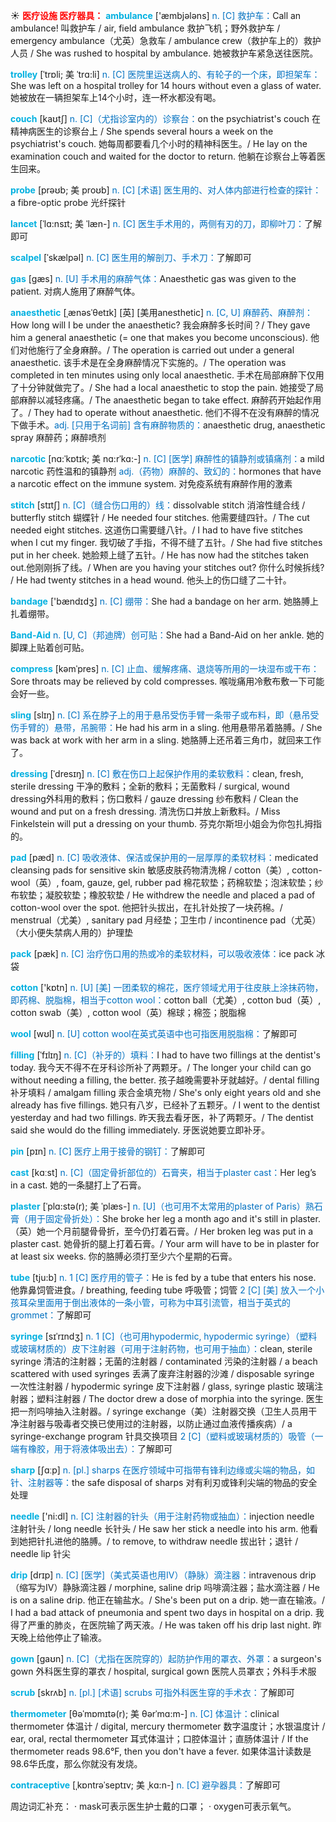 ☀ <font color="red">**医疗设施 医疗器具：**</font>
<font color="sky blue">**ambulance**</font> ['æmbjələns] 
<font color="#0070c0">n. [C] 救护车：</font>Call an ambulance! 叫救护车 / air, field ambulance 救护飞机；野外救护车 / emergency ambulance（尤英）急救车 / ambulance crew（救护车上的）救护人员 / She was rushed to hospital by ambulance. 她被救护车紧急送往医院。
           
<font color="sky blue">**trolley**</font> [ˈtrɒli; 美 ˈtrɑ:li]
<font color="#0070c0">n. [C] 医院里运送病人的、有轮子的一个床，即担架车：</font>She was left on a hospital trolley for 14 hours without even a glass of water. 她被放在一辆担架车上14个小时，连一杯水都没有喝。

<font color="sky blue">**couch**</font> [kaʊtʃ]
<font color="#0070c0">n. [C]（尤指诊室内的）诊察台：</font>on the psychiatrist's couch 在精神病医生的诊察台上 / She spends several hours a week on the psychiatrist's couch. 她每周都要看几个小时的精神科医生。/ He lay on the examination couch and waited for the doctor to return. 他躺在诊察台上等着医生回来。
           
<font color="sky blue">**probe**</font> [prəʊb; 美 proʊb]
<font color="#0070c0">n. [C] [术语] 医生用的、对人体内部进行检查的探针：</font>a fibre-optic probe 光纤探针
           
<font color="sky blue">**lancet**</font> [ˈlɑ:nsɪt; 美 ˈlæn-]
<font color="#0070c0">n. [C] 医生手术用的，两侧有刃的刀，即柳叶刀：</font>了解即可

<font color="sky blue">**scalpel**</font> [ˈskælpəl]
<font color="#0070c0">n. [C] 医生用的解剖刀、手术刀：</font>了解即可

<font color="sky blue">**gas**</font> [ɡæs] 
<font color="#0070c0">n. [U] 手术用的麻醉气体：</font>Anaesthetic gas was given to the patient. 对病人施用了麻醉气体。
           
<font color="sky blue">**anaesthetic**</font> [ˌænəsˈθetɪk]
[英] [美用anesthetic] <font color="#0070c0">n. [C, U] 麻醉药、麻醉剂：</font>How long will I be under the anaesthetic? 我会麻醉多长时间？/ They gave him a general anaesthetic (= one that makes you become unconscious). 他们对他施行了全身麻醉。/ The operation is carried out under a general anaesthetic. 该手术是在全身麻醉情况下实施的。/ The operation was completed in ten minutes using only local anaesthetic. 手术在局部麻醉下仅用了十分钟就做完了。/ She had a local anaesthetic to stop the pain. 她接受了局部麻醉以减轻疼痛。/ The anaesthetic began to take effect. 麻醉药开始起作用了。/ They had to operate without anaesthetic. 他们不得不在没有麻醉的情况下做手术。<font color="#0070c0">adj. [只用于名词前] 含有麻醉物质的：</font>anaesthetic drug, anaesthetic spray 麻醉药；麻醉喷剂
           
<font color="sky blue">**narcotic**</font> [nɑ:ˈkɒtɪk; 美 nɑ:rˈkɑ:-]
<font color="#0070c0">n. [C] [医学] 麻醉性的镇静剂或镇痛剂：</font>a mild narcotic 药性温和的镇静剂 <font color="#0070c0">adj.（药物）麻醉的、致幻的：</font>hormones that have a narcotic effect on the immune system. 对免疫系统有麻醉作用的激素
           
<font color="sky blue">**stitch**</font> [stɪtʃ]
<font color="#0070c0">n. [C]（缝合伤口用的）线：</font>dissolvable stitch 消溶性缝合线 / butterfly stitch 蝴蝶针 / He needed four stitches. 他需要缝四针。/ The cut needed eight stitches. 这道伤口需要缝八针。/ I had to have five stitches when I cut my finger. 我切破了手指，不得不缝了五针。/ She had five stitches put in her cheek. 她脸颊上缝了五针。/ He has now had the stitches taken out.他刚刚拆了线。/ When are you having your stitches out? 你什么时候拆线? / He had twenty stitches in a head wound. 他头上的伤口缝了二十针。

<font color="sky blue">**bandage**</font> ['bændɪdӡ] 
<font color="#0070c0">n. [C] 绷带：</font>She had a bandage on her arm. 她胳膊上扎着绷带。
          
<font color="sky blue">**Band-Aid**</font>
<font color="#0070c0">n. [U, C]（邦迪牌）创可贴：</font>She had a Band-Aid on her ankle. 她的脚踝上贴着创可贴。

<font color="sky blue">**compress**</font> [kəmˈpres]
<font color="#0070c0">n. [C] 止血、缓解疼痛、退烧等所用的一块湿布或干布：</font>Sore throats may be relieved by cold compresses. 喉咙痛用冷敷布敷一下可能会好一些。           

<font color="sky blue">**sling**</font> [slɪŋ]
<font color="#0070c0">n. [C] 系在脖子上的用于悬吊受伤手臂一条带子或布料，即（悬吊受伤手臂的）悬带，吊腕带：</font>He had his arm in a sling. 他用悬带吊着胳膊。/ She was back at work with her arm in a sling. 她胳膊上还吊着三角巾，就回来工作了。
          
<font color="sky blue">**dressing**</font> [ˈdresɪŋ]
<font color="#0070c0">n. [C] 敷在伤口上起保护作用的柔软敷料：</font>clean, fresh, sterile dressing 干净的敷料；全新的敷料；无菌敷料 / surgical, wound dressing外科用的敷料；伤口敷料 / gauze dressing 纱布敷料 / Clean the wound and put on a fresh dressing. 清洗伤口并放上新敷料。/ Miss Finkelstein will put a dressing on your thumb. 芬克尔斯坦小姐会为你包扎拇指的。
    
<font color="sky blue">**pad**</font> [pæd]
<font color="#0070c0">n. [C] 吸收液体、保洁或保护用的一层厚厚的柔软材料：</font>medicated cleansing pads for sensitive skin 敏感皮肤药物清洗棉 / cotton（美）, cotton-wool（英）, foam, gauze, gel, rubber pad 棉花软垫；药棉软垫；泡沫软垫；纱布软垫；凝胶软垫；橡胶软垫 / He withdrew the needle and placed a pad of cotton-wool over the spot. 他把针头拔出，在扎针处按了一块药棉。/ menstrual（尤美）, sanitary pad 月经垫；卫生巾 / incontinence pad（尤英）（大小便失禁病人用的）护理垫 
    
 <font color="sky blue">**pack**</font> [pæk] 
<font color="#0070c0">n. [C] 治疗伤口用的热或冷的柔软材料，可以吸收液体：</font>ice pack 冰袋

<font color="sky blue">**cotton**</font> ['kɒtn] 
<font color="#0070c0">n. [U] [美] 一团柔软的棉花，医疗领域尤用于往皮肤上涂抹药物，即药棉、脱脂棉，相当于cotton wool：</font>cotton ball（尤美）, cotton bud（英）, cotton swab（美）, cotton wool（英）棉球；棉签；脱脂棉

<font color="sky blue">**wool**</font> [wʊl] 
<font color="#0070c0">n. [U] cotton wool在英式英语中也可指医用脱脂棉：</font>了解即可
               
<font color="sky blue">**filling**</font> [ˈfɪlɪŋ]
<font color="#0070c0">n. [C]（补牙的）填料：</font>I had to have two fillings at the dentist's today. 我今天不得不在牙科诊所补了两颗牙。/ The longer your child can go without needing a filling, the better. 孩子越晚需要补牙就越好。/ dental filling 补牙填料 / amalgam filling 汞合金填充物 / She's only eight years old and she already has five fillings. 她只有八岁，已经补了五颗牙。/ I went to the dentist yesterday and had two fillings. 昨天我去看牙医，补了两颗牙。/ The dentist said she would do the filling immediately. 牙医说她要立即补牙。

<font color="sky blue">**pin**</font> [pɪn] 
<font color="#0070c0">n. [C] 医疗上用于接骨的钢钉：</font>了解即可

<font color="sky blue">**cast**</font> [kɑːst] 
<font color="#0070c0">n. [C]（固定骨折部位的）石膏夹，相当于plaster cast：</font>Her leg’s in a cast. 她的一条腿打上了石膏。
           
<font color="sky blue">**plaster**</font> [ˈplɑ:stə(r); 美 ˈplæs-]
<font color="#0070c0">n. [U]（也可用不太常用的plaster of Paris）熟石膏（用于固定骨折处）：</font>She broke her leg a month ago and it's still in plaster.（英）她一个月前腿骨骨折，至今仍打着石膏。/ Her broken leg was put in a plaster cast. 她骨折的腿上打着石膏。/ Your arm will have to be in plaster for at least six weeks. 你的胳膊必须打至少六个星期的石膏。

<font color="sky blue">**tube**</font> [tju:b] 
<font color="#0070c0">n. 1 [C] 医疗用的管子：</font>He is fed by a tube that enters his nose. 他靠鼻饲管进食。/ breathing, feeding tube 呼吸管；饲管 <font color="#0070c0">2 [C] [美] 放入一个小孩耳朵里面用于倒出液体的一条小管，可称为中耳引流管，相当于英式的grommet：</font>了解即可

<font color="sky blue">**syringe**</font> [sɪˈrɪndʒ]
<font color="#0070c0">n. 1 [C]（也可用hypodermic, hypodermic syringe）（塑料或玻璃材质的）皮下注射器（可用于注射药物，也可用于抽血）：</font>clean, sterile syringe 清洁的注射器；无菌的注射器 / contaminated 污染的注射器 / a beach scattered with used syringes 丢满了废弃注射器的沙滩 / disposable syringe 一次性注射器 / hypodermic syringe 皮下注射器 / glass, syringe plastic 玻璃注射器；塑料注射器 / The doctor drew a dose of morphia into the syringe. 医生把一剂吗啡抽入注射器。/ syringe exchange（美）注射器交换（卫生人员用干净注射器与吸毒者交换已使用过的注射器，以防止通过血液传播疾病）/ a syringe-exchange program 针具交换项目 <font color="#0070c0">2 [C]（塑料或玻璃材质的）吸管（一端有橡胶，用于将液体吸出去）：</font>了解即可
    
<font color="sky blue">**sharp**</font> [ʃɑːp] 
<font color="#0070c0">n. [pl.] sharps 在医疗领域中可指带有锋利边缘或尖端的物品，如针、注射器等：</font>the safe disposal of sharps 对有利刃或锋利尖端的物品的安全处理

<font color="sky blue">**needle**</font> ['ni:dl] 
<font color="#0070c0">n. [C] 注射器的针头（用于注射药物或抽血）：</font>injection needle 注射针头 / long needle 长针头 / He saw her stick a needle into his arm. 他看到她把针扎进他的胳膊。/ to remove, to withdraw needle 拔出针；退针 / needle lip 针尖
           
<font color="sky blue">**drip**</font> [drɪp]
<font color="#0070c0">n. [C] [医学]（美式英语也用IV）（静脉）滴注器：</font>intravenous drip（缩写为IV）静脉滴注器 / morphine, saline drip 吗啡滴注器；盐水滴注器 / He is on a saline drip. 他正在输盐水。/ She's been put on a drip. 她一直在输液。/ I had a bad attack of pneumonia and spent two days in hospital on a drip. 我得了严重的肺炎，在医院输了两天液。/ He was taken off his drip last night. 昨天晚上给他停止了输液。
    
<font color="sky blue">**gown**</font> [gaʊn]
<font color="#0070c0">n. [C]（尤指在医院穿的）起防护作用的罩衣、外罩：</font>a surgeon's gown 外科医生穿的罩衣 / hospital, surgical gown 医院人员罩衣；外科手术服
               
<font color="sky blue">**scrub**</font> [skrʌb]
<font color="#0070c0">n. [pl.] [术语] scrubs 可指外科医生穿的手术衣：</font>了解即可
            
<font color="sky blue">**thermometer**</font> [θəˈmɒmɪtə(r); 美 θərˈmɑ:m-]
<font color="#0070c0">n. [C] 体温计：</font>clinical thermometer 体温计 / digital, mercury thermometer 数字温度计；水银温度计 / ear, oral, rectal thermometer 耳式体温计；口腔体温计；直肠体温计 / If the thermometer reads 98.6°F, then you don't have a fever. 如果体温计读数是98.6华氏度，那么你就没有发烧。

<font color="sky blue">**contraceptive**</font> [ˌkɒntrəˈseptɪv; 美 ˌkɑ:n-]
<font color="#0070c0">n. [C] 避孕器具：</font>了解即可

周边词汇补充：
· mask可表示医生护士戴的口罩；
· oxygen可表示氧气。

